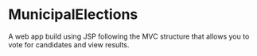 # MunicipalElections

A web app build using JSP following the MVC structure that allows you to vote for candidates and view results.
